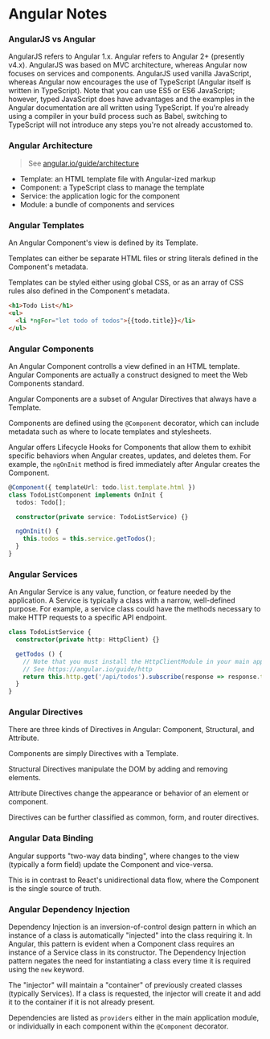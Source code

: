 # Angular Notes


### AngularJS vs Angular

AngularJS refers to Angular 1.x. Angular refers to Angular 2+ (presently v4.x). AngularJS was based
on MVC architecture, whereas Angular now focuses on services and components. AngularJS used vanilla
JavaScript, whereas Angular now encourages the use of TypeScript (Angular itself is written in
TypeScript). Note that you can use ES5 or ES6 JavaScript; however, typed JavaScript does have
advantages and the examples in the Angular documentation are all written using TypeScript. If you're
already using a compiler in your build process such as Babel, switching to TypeScript will not
introduce any steps you're not already accustomed to.


### Angular Architecture
> See [angular.io/guide/architecture](https://angular.io/guide/architecture)

 * Template: an HTML template file with Angular-ized markup
 * Component: a TypeScript class to manage the template
 * Service: the application logic for the component
 * Module: a bundle of components and services


### Angular Templates

An Angular Component's view is defined by its Template.

Templates can either be separate HTML files or string literals defined in the Component's metadata.

Templates can be styled either using global CSS, or as an array of CSS rules also defined in the
Component's metadata.

```html
<h1>Todo List</h1>
<ul>
  <li *ngFor="let todo of todos">{{todo.title}}</li>
</ul>
```


### Angular Components

An Angular Component controlls a view defined in an HTML template. Angular Components are actually a
construct designed to meet the Web Components standard.

Angular Components are a subset of Angular Directives that always have a Template.

Components are defined using the `@Component` decorator, which can include metadata such as where to
locate templates and stylesheets.

Angular offers Lifecycle Hooks for Components that allow them to exhibit specific behaviors when
Angular creates, updates, and deletes them. For example, the `ngOnInit` method is fired immediately
after Angular creates the Component.

```typescript
@Component({ templateUrl: todo.list.template.html })
class TodoListComponent implements OnInit {
  todos: Todo[];

  constructor(private service: TodoListService) {}

  ngOnInit() {
    this.todos = this.service.getTodos();
  }
}
```


### Angular Services

An Angular Service is any value, function, or feature needed by the application. A Service is
typically a class with a narrow, well-defined purpose. For example, a service class could have the
methods necessary to make HTTP requests to a specific API endpoint.

```typescript
class TodoListService {
  constructor(private http: HttpClient) {}

  getTodos () {
    // Note that you must install the HttpClientModule in your main application module
    // See https://angular.io/guide/http
    return this.http.get('/api/todos').subscribe(response => response.todos);
  }
}
```


### Angular Directives

There are three kinds of Directives in Angular: Component, Structural, and Attribute.

Components are simply Directives with a Template.

Structural Directives manipulate the DOM by adding and removing elements.

Attribute Directives change the appearance or behavior of an element or component.

Directives can be further classified as common, form, and router directives.


### Angular Data Binding

Angular supports "two-way data binding", where changes to the view (typically a form field) update
the Component and vice-versa.

This is in contrast to React's unidirectional data flow, where the Component is the single source of
truth.


### Angular Dependency Injection

Dependency Injection is an inversion-of-control design pattern in which an instance of a class is
automatically "injected" into the class requiring it. In Angular, this pattern is evident when a
Component class requires an instance of a Service class in its constructor. The Dependency Injection
pattern negates the need for instantiating a class every time it is required using the `new`
keyword.

The "injector" will maintain a "container" of previously created classes (typically Services). If a
class is requested, the injector will create it and add it to the container if it is not already
present.

Dependencies are listed as `providers` either in the main application module, or individually in
each component within the `@Component` decorator.
